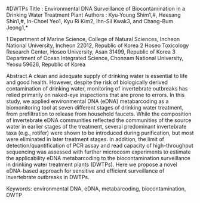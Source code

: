  #DWTPs
 Title : Environmental DNA Surveillance of Biocontamination in a Drinking Water Treatment Plant
 Authors : Kyu-Young Shim1,#, Heesang Shin1,#, In-Choel Yeo1, Kyu Ri Kim2, Ihn-Sil Kwak3, and Chang-Bum Jeong1,*

 1 Department of Marine Science, College of Natural Sciences, Incheon National University, Incheon 22012, Republic of Korea
 2 Hoseo Toxicology Research Center, Hoseo University, Asan 31499, Republic of Korea
 3 Department of Ocean Integrated Science, Chonnam National University, Yeosu 59626, Republic of Korea

Abstract
A clean and adequate supply of drinking water is essential to life and good health. 
However, despite the risk of biologically derived contamination of drinking water, monitoring of invertebrate outbreaks has relied primarily on naked-eye inspections that are prone to errors.
In this study, we applied environmental DNA (eDNA) metabarcoding as a biomonitoring tool at seven different stages of drinking water treatment, from prefiltration to release from household faucets.
While the composition of invertebrate eDNA communities reflected the communities of the source water in earlier stages of the treatment, several predominant invertebrate taxa (e.g., rotifer) were shown to be introduced during purification, but most were eliminated in later treatment stages.
In addition, the limit of detection/quantification of PCR assay and read capacity of high-throughput sequencing was assessed with further microcosm experiments to estimate the applicability eDNA metabarcoding to the biocontamination surveillance in drinking water treatment plants (DWTPs).
Here we propose a novel eDNA-based approach for sensitive and efficient surveillance of invertebrate outbreaks in DWTPs.

Keywords: environmental DNA, eDNA, metabarcoding, biocontamination, DWTP
